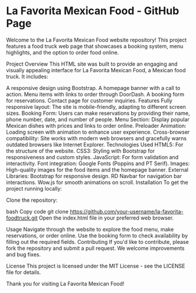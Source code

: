 # La Favorita Mexican Food - GitHub Page
Welcome to the La Favorita Mexican Food website repository! This project features a food truck web page that showcases a booking system, menu highlights, and the option to order food online.

Project Overview
This HTML site was built to provide an engaging and visually appealing interface for La Favorita Mexican Food, a Mexican food truck. It includes:

A responsive design using Bootstrap.
A homepage banner with a call to action.
Menu items with links to order through DoorDash.
A booking form for reservations.
Contact page for customer inquiries.
Features
Fully responsive layout: The site is mobile-friendly, adapting to different screen sizes.
Booking Form: Users can make reservations by providing their name, phone number, date, and number of people.
Menu Section: Display popular Mexican dishes with prices and links to order online.
Preloader Animation: Loading screen with animation to enhance user experience.
Cross-browser compatibility: Site works with modern web browsers and gracefully warns outdated browsers like Internet Explorer.
Technologies Used
HTML5: For the structure of the website.
CSS3: Styling with Bootstrap for responsiveness and custom styles.
JavaScript: For form validation and interactivity.
Font integration: Google Fonts (Poppins and PT Serif).
Images: High-quality images for the food items and the homepage banner.
External Libraries:
Bootstrap for responsive design.
RD Navbar for navigation bar interactions.
Wow.js for smooth animations on scroll.
Installation
To get the project running locally:

Clone the repository:

bash
Copy code
git clone https://github.com/your-username/la-favorita-foodtruck.git
Open the index.html file in your preferred web browser.

Usage
Navigate through the website to explore the food menu, make reservations, or order online.
Use the booking form to check availability by filling out the required fields.
Contributing
If you'd like to contribute, please fork the repository and submit a pull request. We welcome improvements and bug fixes.

License
This project is licensed under the MIT License - see the LICENSE file for details.

Thank you for visiting La Favorita Mexican Food!






